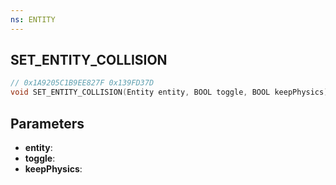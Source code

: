 ```yaml
---
ns: ENTITY
---
```

## SET_ENTITY_COLLISION

```c
// 0x1A9205C1B9EE827F 0x139FD37D
void SET_ENTITY_COLLISION(Entity entity, BOOL toggle, BOOL keepPhysics);
```


## Parameters
* **entity**: 
* **toggle**: 
* **keepPhysics**: 

